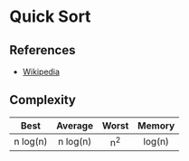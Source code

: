 # Quick Sort

## References

- [Wikipedia](https://en.wikipedia.org/wiki/Quicksort)

## Complexity

| Best |    Average    |     Worst     | Memory |
| :--: | :-----------: | :-----------: | :----: |
|  n log(n)   | n log(n) | n<sup>2</sup> |   log(n)    |
